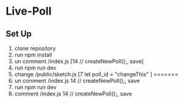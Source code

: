 # Live-Poll

## Set Up

1. clone repository
2. run npm install
3. un comment /index.js [14 // createNewPoll();, save]
4. run npm run dev
5. change /public/sketch.js [7 let poll_id = "changeThis" ]
=======
6. un comment /index.js 14 // createNewPoll();, save
7. run npm run dev
8. comment /index.js 14 // createNewPoll();, save
